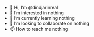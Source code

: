 - 👋 Hi, I’m @dindjarinreal
- 👀 I’m interested in nothing
- 🌱 I’m currently learning nothing
- 💞️ I’m looking to collaborate on nothing
- 📫 How to reach me nothing

<!---
dindjarinreal/dindjarinreal is a ✨ special ✨ repository because its `README.md` (this file) appears on your GitHub profile.
You can click the Preview link to take a look at your changes.
--->
